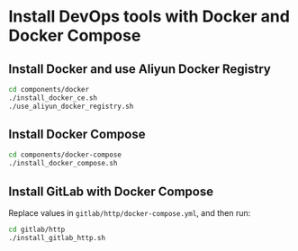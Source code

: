 
# Install DevOps tools with Docker and Docker Compose

## Install Docker and use Aliyun Docker Registry

```bash
cd components/docker
./install_docker_ce.sh
./use_aliyun_docker_registry.sh
```

## Install Docker Compose

```bash
cd components/docker-compose
./install_docker_compose.sh
```

## Install GitLab with Docker Compose

Replace values in `gitlab/http/docker-compose.yml`, and then run:
```bash
cd gitlab/http
./install_gitlab_http.sh
```